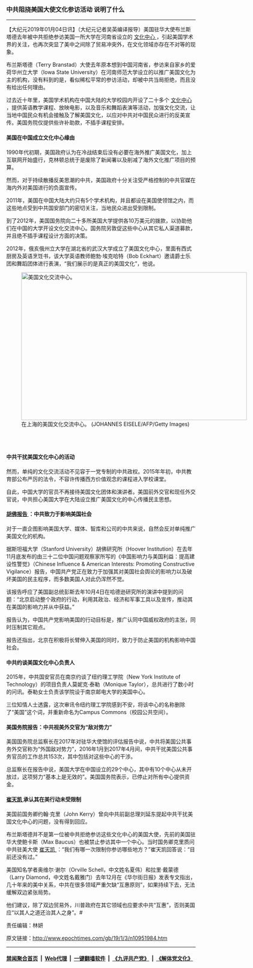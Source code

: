 ### 中共阻挠美国大使文化参访活动 说明了什么
------------------------

<p>
 【大纪元2019年01月04日讯】（大纪元记者吴英编译报导）美国驻华大使布兰斯塔德去年被中共拒绝参访美国一所大学在河南省设立的
 <a href="http://www.epochtimes.com/gb/tag/%E6%96%87%E5%8C%96%E4%B8%AD%E5%BF%83.html">
  文化中心
 </a>
 ，引起美国学术界的关注，也再次突显了美中之间除了贸易冲突外，在文化领域亦存在不对等的现象。
</p>
<p>
 布兰斯塔德（Terry Branstad）大使去年原本想到中国河南省，参访来自家乡的爱荷华州立大学（Iowa State University）在河南师范大学设立的以推广美国文化为主的机构，没有料到的是，看似稀松平常的参访活动，却被中共当局拒绝，而且没有给出任何理由。
</p>
<p>
 过去近十年里，美国学术机构在中国大陆的大学校园内开设了二十多个
 <a href="http://www.epochtimes.com/gb/tag/%E6%96%87%E5%8C%96%E4%B8%AD%E5%BF%83.html">
  文化中心
 </a>
 ，提供英语教学课程、放映电影，以及音乐和舞蹈表演等活动，加强文化交流，让当地中国民众有机会接触及了解美国文化，以应对中共对中国民众进行的反美宣传。美国务院仅提供些许补助款，不插手课程安排。
</p>
<h4>
 美国在中国成立文化中心缘由
</h4>
<p>
 1990年代初期，美国政府认为在冷战结束后没有必要在海外推广美国文化，加上互联网开始盛行，克林顿总统于是废除了新闻署以及削减了海外文化推广项目的预算。
</p>
<p>
 然而，对于持续散播反美思潮的中共，美国政府十分关注受严格控制的中共官媒在海内外对美国进行的负面宣传。
</p>
<p>
 2011年，美国在中国大陆大约只有5个学术机构，并且都设在美国使领馆之内，而这些地点受到中共国安部门的密切关注，当地民众进出受到限制。
</p>
<p>
 到了2012年，美国国务院向二十多所美国大学提供各10万美元的拨款，以协助他们在中国的大学开设文化交流中心。国务院另敦促这些中心从其它私人渠道募款，并且绝不插手课程设计方面的决策。
</p>
<p>
 2012年，俄亥俄州立大学在湖北省的武汉大学成立了美国文化中心，里面有西式厨房及英语烹饪书，该大学英语教师鲍勃·埃克哈特（Bob Eckhart）邀请爵士乐团和舞蹈团体进行表演，“我们展示的是真正的美国文化”，他说。
</p>
<figure class="wp-caption aligncenter" id="attachment_10952013" style="width: 600px">
 <a href="http://i.epochtimes.com/assets/uploads/2019/01/GettyImages-931127310.jpg">
  <img alt="美国文化交流中心。" class="size-large wp-image-10952013" height="393" src="http://i.epochtimes.com/assets/uploads/2019/01/GettyImages-931127310-600x393.jpg" width="600"/>
 </a>
 <br/><figcaption class="wp-caption-text">
  在上海的美国文化交流中心。 (JOHANNES EISELE/AFP/Getty Images)
 </figcaption><br/>
</figure><br/>
<h4>
 中共干扰美国文化中心的活动
</h4>
<p>
 然而，单纯的文化交流活动不见容于一党专制的中共政权。2015年年初，中共教育部公布严厉的法令，不容许传播西方价值观念的课程进入学校课堂。
</p>
<p>
 自此，中国大学的官员不再接待美国文化团体和演讲者。美国前外交官和现任外交官说，中共担心美国大学在大陆设立推广美国文化的中心传播民主思想。
</p>
<h4>
 <a href="http://www.epochtimes.com/gb/tag/%E8%83%A1%E4%BD%9B%E6%8A%A5%E5%91%8A.html">
  胡佛报告
 </a>
 ：中共致力于影响美国社会
</h4>
<p>
 对于一直企图影响美国大学、媒体、智库和公司的中共来说，自然会反对单纯推广美国文化的机构。
</p>
<p>
 据斯坦福大学（Stanford University）胡佛研究所（Hoover Institution）在去年11月底发布的由三十二位中国问题观察家所写的《中国影响力与美国利益：提高建设性警觉》（Chinese Influence &amp; American Interests: Promoting Constructive Vigilance）报告，中国共产党正在致力于加强其对美国社会舆论的影响力以及破坏美国的民主程序，而多数美国人对此仍浑然不觉。
</p>
<p>
 该报告呼应了美国副总统彭斯去年10月4日在哈德逊研究所的演讲中提到的问题：“北京启动整个政府的行动，利用其政治、经济和军事工具以及宣传，推动其在美国的影响力并从中获益。”
</p>
<p>
 报告认为，中国共产党影响美国的行动目标是，推广认同中国威权政府的主张，同时压制其它观点。
</p>
<p>
 报告还指出，北京在积极将长臂伸入美国的同时，致力于防止美国的机构影响中国社会。
</p>
<h4>
 中共约谈美国文化中心负责人
</h4>
<p>
 2015年，中共国安官员在南京约谈了纽约理工学院（New York Institute of Technology）的项目负责人莫妮克·泰勒（Monique Taylor），总共进行了数小时的问讯。泰勒女士负责该学院设于南京邮电大学的美国中心。
</p>
<p>
 三位知情人士透露，这次审讯令纽约理工学院感到不安，将该中心的名称删除了“美国”这个词，并重新命名为Campus Commons（校园公共空间）。
</p>
<h4>
 美国务院报告：中共视美外交官为“敌对势力”
</h4>
<p>
 美国国务院总监察长在2017年对驻华大使馆的评估报告中说，中共将美国公共事务外交官称为“外国敌对势力”，2016年1月到2017年4月间，中共干扰美国公共事务官员的工作总共153次，其中包括对这些中心的干涉。
</p>
<p>
 总监察长在报告中说，美国大学在中国设立的29个中心，其中有10个中心从未开放过，这项努力“基本上是无效的”。美国国务院表示，已停止对所有中心提供资金。
</p>
<h4>
 <a href="http://www.epochtimes.com/gb/tag/%E5%B4%94%E5%A4%A9%E5%87%AF.html">
  崔天凯
 </a>
 承认其在美行动未受限制
</h4>
<p>
 美国前国务卿约翰·克里（John Kerry）曾向中共前副总理刘延东提起中共干扰美国文化中心的问题，没有得到回应。
</p>
<p>
 布兰斯塔德并不是第一位被中共拒绝参访这些文化中心的美国大使，先前的美国驻华大使鲍卡斯（Max Baucus）也被禁止参访其中一个中心。当时国务卿克里质问中共驻美大使
 <a href="http://www.epochtimes.com/gb/tag/%E5%B4%94%E5%A4%A9%E5%87%AF.html">
  崔天凯
 </a>
 ：“我们有哪一次限制你参访哪些地方？”崔天凯回答说：“目前还没有过。”
</p>
<p>
 美国知名学者奥维尔·谢尔（Orville Schell，中文姓名夏伟）和拉里·戴蒙德（Larry Diamond，中文姓名戴雅门）去年12月在《华尔街日报》发表专文指出，几十年来的美中关系，中共在很多领域严重欠缺“互惠原则”，如果持续下去，无法缓解双边紧张局势。
</p>
<p>
 他们建议，除了双边贸易外，川普政府在其它领域也应要求中共“互惠”，否则美国应“以其人之道还治其人之身”。#
</p>
<p>
 责任编辑：林妍
</p>

原文链接：http://www.epochtimes.com/gb/19/1/3/n10951984.htm


------------------------
#### [禁闻聚合首页](https://github.com/gfw-breaker/banned-news/blob/master/README.md) &nbsp;|&nbsp; [Web代理](https://github.com/gfw-breaker/open-proxy/blob/master/README.md) &nbsp;|&nbsp; [一键翻墙软件](https://github.com/gfw-breaker/nogfw/blob/master/README.md) &nbsp;|&nbsp; [《九评共产党》](https://github.com/gfw-breaker/9ping.md/blob/master/README.md#九评之一评共产党是什么) &nbsp;|&nbsp; [《解体党文化》](https://github.com/gfw-breaker/jtdwh.md/blob/master/README.md#绪论)